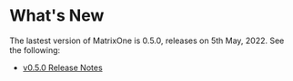 # **What's New**

The lastest version of MatrixOne is 0.5.0, releases on 5th May, 2022. See the following:

* [v0.5.0 Release Notes](../Release-Notes/v0.5.0.md)
